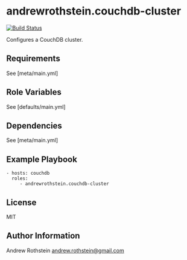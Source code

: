 andrewrothstein.couchdb-cluster
===============================
[![Build Status](https://travis-ci.org/andrewrothstein/ansible-couchdb-cluster.svg?branch=master)](https://travis-ci.org/andrewrothstein/ansible-couchdb-cluster)

Configures a CouchDB cluster.

Requirements
------------

See [meta/main.yml]

Role Variables
--------------

See [defaults/main.yml]

Dependencies
------------

See [meta/main.yml]

Example Playbook
----------------

    - hosts: couchdb
      roles:
         - andrewrothstein.couchdb-cluster

License
-------

MIT

Author Information
------------------

Andrew Rothstein andrew.rothstein@gmail.com
